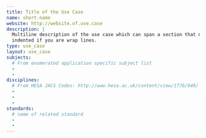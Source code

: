 ```yaml
---
title: Title of the Use Case
name: short-name
website: http://website.of.use.case
description: | 
  Multiline description of the use case which can span a section that needs to be
  indented if you are wrap lines.
type: use_case
layout: use_case
subjects:
  # From enumerated application specific subject list
  -  
  - 
disciplines:
  # From HESA JACS Codes: http://www.hesa.ac.uk/content/view/1776/649/
  - 
  - 
  - 
standards:
  # name of related standard 
  -
  -
---
```

